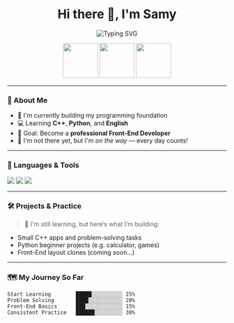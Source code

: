 #
<h1 align="center">Hi there 👋, I'm Samy</h1>
<p align="center">
  <img src="https://readme-typing-svg.demolab.com?font=Fira+Code&duration=3000&pause=1000&color=00FFBF&center=true&width=435&lines=Aspiring+Front-End+Developer;Learning+Cpp%2C+Python%2C+English;Determined+to+grow+every+day+%F0%9F%8C%9F" alt="Typing SVG" />
</p>

<p align="center">
  <img src="https://raw.githubusercontent.com/Manthan933/Manthan933/main/bird-unscreen.gif" width="80px" />
  <img src="https://raw.githubusercontent.com/Manthan933/Manthan933/main/bird-unscreen.gif" width="80px" />
  <img src="https://raw.githubusercontent.com/Manthan933/Manthan933/main/bird-unscreen.gif" width="80px" />
</p>

---

### 🧠 About Me

- 🧩 I'm currently building my programming foundation  
- 💻 Learning **C++**, **Python**, and **English**  
- 🎯 Goal: Become a **professional Front-End Developer**  
- 💪 I'm not there yet, but I'm *on the way* — every day counts!  

---

### 🚀 Languages & Tools

<p>
  <img src="https://img.shields.io/badge/C%2B%2B-00599C?style=for-the-badge&logo=c%2B%2B&logoColor=white" />
  <img src="https://img.shields.io/badge/Python-14354C?style=for-the-badge&logo=python&logoColor=white" />
  <img src="https://img.shields.io/badge/English-Learning-blue?style=for-the-badge" />
</p>

---

### 🛠️ Projects & Practice

> 🔧 I'm still learning, but here’s what I’m building:
- Small C++ apps and problem-solving tasks  
- Python beginner projects (e.g. calculator, games)  
- Front-End layout clones (coming soon...)  

---

### 🗺️ My Journey So Far

```text
Start Learning        █████░░░░░░░░░░ 25%
Problem Solving       ████░░░░░░░░░░░ 20%
Front-End Basics      ███░░░░░░░░░░░░ 15%
Consistent Practice   ██████░░░░░░░░░ 30%
